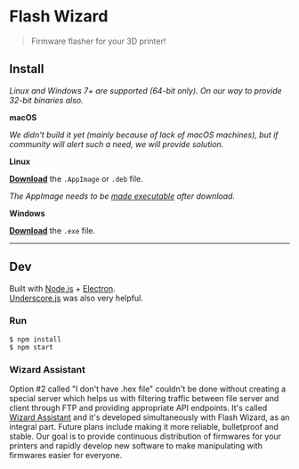 
# Flash Wizard

> Firmware flasher for your 3D printer!


## Install

*Linux and Windows 7+ are supported (64-bit only).*
*On our way to provide 32-bit binaries also.*


**macOS**

*We didn't build it yet (mainly because of lack of macOS machines), but if community will alert such a need, we will provide solution.*

**Linux**

[**Download**](https://github.com/gerwant/flash-wizard/releases/latest) the `.AppImage` or `.deb` file.

*The AppImage needs to be [made executable](http://discourse.appimage.org/t/how-to-make-an-appimage-executable/80) after download.*

**Windows**

[**Download**](https://github.com/gerwant/flash-wizard/releases/latest) the `.exe` file.


---


## Dev

Built with [Node.js](https://nodejs.org/en/) + [Electron](https://electronjs.org).<br/>
[Underscore.js](https://underscorejs.org/) was also very helpful.

### Run

```
$ npm install
$ npm start
```

### Wizard Assistant

Option #2 called "I don't have .hex file" couldn't be done without creating a special server which helps us with filtering traffic between file server and client through FTP and providing appropriate API endpoints. It's called [Wizard Assistant](https://github.com/rafalelo/wizard-assistant) and it's developed simultaneously with Flash Wizard, as an integral part. Future plans include making it more reliable, bulletproof and stable. Our goal is to provide continuous distribution of firmwares for your printers and rapidly develop new software to make manipulating with firmwares easier for everyone.
